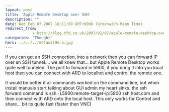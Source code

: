 ```yaml
---
layout: post
title: 'Apple Remote Desktop over SSH'
description: ""
date: Wed Feb 07 2007 16:11:00 GMT+0000 (Greenwich Mean Time)
redirect_from: 
            - http://blog.tfd.co.uk/2007/02/07/apple-remote-desktop-over-ssh/
categories: "Thought"
hero: ../../../defaultHero.jpg
---
```

If you can get an SSH connection, into a network then you can forward IP over an SSH tunnel.... we all knew that... but Apple Remote Desktop works quite well tunneled. The port to forward in 5900, if you bring it into you local host then you can connect with ARD to localhot and control the remote one.

It would be better if all commands worked on the command line, but when install manuals start talking about GUI admin my heart sinks. the ssh forward command is ssh -L5900:remote-target-ip:5900 ssh.host.com and then connect with ARD onto the local host. This only works for Control and share... bit its quite fast (faster then VNC)

